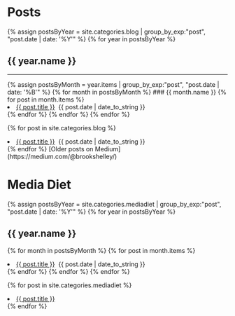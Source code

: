 # Posts

{% assign postsByYear = site.categories.blog | group_by_exp:"post", "post.date | date: '%Y'" %}
{% for year in postsByYear %}
## {{ year.name }}
<hr>
{% assign postsByMonth = year.items | group_by_exp:"post", "post.date | date: '%B'" %}
{% for month in postsByMonth %}
### {{ month.name }}
{% for post in month.items %}
<li><a href="{{ post.url }}">{{ post.title }}</a>
&nbsp;<span>{{ post.date | date_to_string }}</span></li>
{% endfor %}
{% endfor %}
{% endfor %}

{% for post in site.categories.blog %}
<li>
  <a href="{{ post.url }}">{{ post.title }}</a>
   &nbsp;<span>{{ post.date | date_to_string }}</span>
</li>
{% endfor %}
[Older posts on Medium](https://medium.com/@brookshelley/)

# Media Diet

{% assign postsByYear = site.categories.mediadiet | group_by_exp:"post", "post.date | date: '%Y'" %}
{% for year in postsByYear %}
## {{ year.name }}
{% for month in postsByMonth %}
{% for post in month.items %}
<li><a href="{{ post.url }}">{{ post.title }}</a>
&nbsp;<span>{{ post.date | date_to_string }}</span></li>
{% endfor %}
{% endfor %}
{% endfor %}


{% for post in site.categories.mediadiet %}
<li>
<a href="{{ post.url }}">{{ post.title }}</a>
</li>
{% endfor %}
